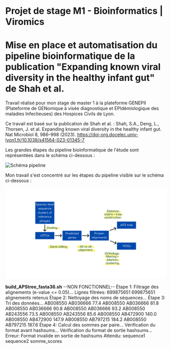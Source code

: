 # Projet de stage M1 - Bioinformatics | Viromics

# Mise en place et automatisation du pipeline bioinformatique de la publication "Expanding known viral diversity in the healthy infant gut" de Shah et al.

Travail réalisé pour mon stage de master 1 à la plateforme GENEPII (Plateforme de GENomique à visée diagnostique et EPIdémiologique des maladies Infectieuses) des Hospices Civils de Lyon.

Ce travail est basé sur la publication de Shah et al. : Shah, S.A., Deng, L., Thorsen, J. et al. Expanding known viral diversity in the healthy infant gut. Nat Microbiol 8, 986–998 (2023). https://doi-org.docelec.univ-lyon1.fr/10.1038/s41564-023-01345-7

Les grandes étapes du pipeline bioinformatique de l'étude sont représentées dans le schéma ci-dessous :

![Schéma pipeline](images/Schéma_pipeline.png)

Mon travail s'est concentré sur les étapes du pipeline visible sur le schéma ci-dessous :

![Schéma pipeline 2](images/final_steps.png)

**build_APStree_fasta36.sh**
--NON FONCTIONNEL--
Étape 1: Filtrage des alignements (e-value <= 0.05)...
Lignes filtrées: 699875651
699875651 alignements retenus
Étape 2: Nettoyage des noms de séquences...
Étape 3: Tri des données...
AB008550 AB036666 77.4
AB008550 AB036666 81.8
AB008550 AB036666 90.8
AB008550 AB036666 93.2
AB008550 AB243556 73.5
AB008550 AB243556 85.6
AB008550 AB472900 140.0
AB008550 AB472900 147.9
AB008550 AB797215 184.2
AB008550 AB797215 187.6
Étape 4: Calcul des sommes par paire...
Vérification du format avant hashsums...
Vérification du format de sortie hashsums...
Erreur: Format invalide en sortie de hashsums
Attendu: sequence1 sequence2 somme_scores
